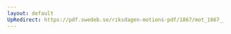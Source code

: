 ```yaml
---
layout: default
UpRedirect: https://pdf.swedeb.se/riksdagen-motions-pdf/1867/mot_1867__fk__00048/mot_1867__fk__00048_002.pdf
---
```

